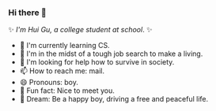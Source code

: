 ### Hi there 👋


✨ _I'm Hui Gu, a college student at school_. ✨ 


- 🌱 I'm currently learning CS.
- 🎠 I'm in the midst of a tough job search to make a living.
- 🤔 I'm looking for help how to survive in society.
- 📫 How to reach me: mail.
- 😄 Pronouns: boy.
- 👀 Fun fact: Nice to meet you.
- 🚀 Dream: Be a happy boy, driving a free and peaceful life.
